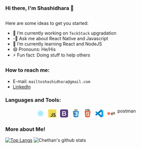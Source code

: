 ### Hi there, I'm Shashidhara 👋
##

Here are some ideas to get you started:

- 🔭 I’m currently working on `TeckStack` upgradation
- -💬 Ask me about React Native and Javascript
- 🌱 I’m currently learning React and NodeJS
- 😄 Pronouns: He/His
- ⚡ Fun fact: Doing stuff to help others

### How to reach me: 
- E-mail: `mailtoshashidhara@gmail.com`
- [LinkedIn](https://www.linkedin.com/in/shashidhara-m-699708189/)

### Languages and Tools:
<p align="center">
<img src="https://raw.githubusercontent.com/github/explore/80688e429a7d4ef2fca1e82350fe8e3517d3494d/topics/react/react.png" alt="React" height="25" style="vertical-align:top; margin:4px">
<img src="https://raw.githubusercontent.com/github/explore/80688e429a7d4ef2fca1e82350fe8e3517d3494d/topics/javascript/javascript.png" alt="Javascript" height="25" style="vertical-align:top; margin:4px">
  <img src="https://raw.githubusercontent.com/github/explore/80688e429a7d4ef2fca1e82350fe8e3517d3494d/topics/bootstrap/bootstrap.png" alt="Bootstrap" height="25" style="vertical-align:top; margin:4px">  
  <img src=" https://raw.githubusercontent.com/github/explore/80688e429a7d4ef2fca1e82350fe8e3517d3494d/topics/css/css.png" alt="css" height="25" style="vertical-align:top; margin:4px"> 
   <img src=" https://raw.githubusercontent.com/github/explore/80688e429a7d4ef2fca1e82350fe8e3517d3494d/topics/html/html.png" alt="html" height="25" style="vertical-align:top; margin:4px"> 
<img src="https://raw.githubusercontent.com/github/explore/80688e429a7d4ef2fca1e82350fe8e3517d3494d/topics/visual-studio-code/visual-studio-code.png" alt="VS Code" height="25" style="vertical-align:top; margin:4px">
  <img src="https://raw.githubusercontent.com/github/explore/80688e429a7d4ef2fca1e82350fe8e3517d3494d/topics/git/git.png" alt="GitHub" height="25" style="vertical-align:top; margin:4px">
  postman
</p>



### More about Me!
[![Top Langs](https://github-readme-stats.vercel.app/api/top-langs/?username=saka-8&theme=tokyonight&show_icons=true)](https://github.com/anuraghazra/github-readme-stats)  ![Chethan's github stats](https://github-readme-stats.vercel.app/api?username=saka-8&theme=tokyonight&show_icons=true)







